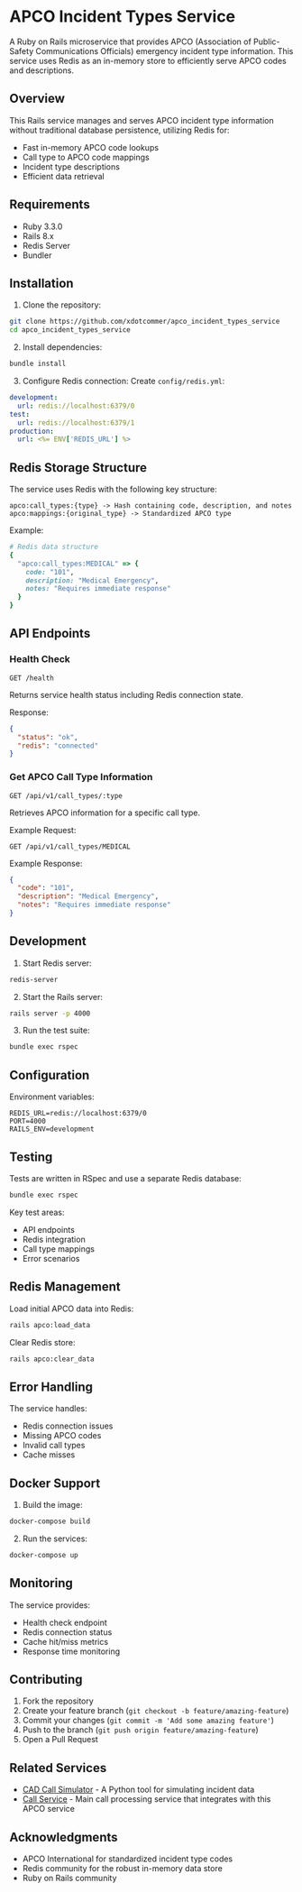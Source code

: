 # APCO Incident Types Service

A Ruby on Rails microservice that provides APCO (Association of Public-Safety Communications Officials) emergency incident type information. This service uses Redis as an in-memory store to efficiently serve APCO codes and descriptions.

## Overview

This Rails service manages and serves APCO incident type information without traditional database persistence, utilizing Redis for:
- Fast in-memory APCO code lookups
- Call type to APCO code mappings
- Incident type descriptions
- Efficient data retrieval

## Requirements

- Ruby 3.3.0
- Rails 8.x
- Redis Server
- Bundler

## Installation

1. Clone the repository:
```bash
git clone https://github.com/xdotcommer/apco_incident_types_service
cd apco_incident_types_service
```

2. Install dependencies:
```bash
bundle install
```

3. Configure Redis connection:
Create `config/redis.yml`:
```yaml
development:
  url: redis://localhost:6379/0
test:
  url: redis://localhost:6379/1
production:
  url: <%= ENV['REDIS_URL'] %>
```

## Redis Storage Structure

The service uses Redis with the following key structure:
```
apco:call_types:{type} -> Hash containing code, description, and notes
apco:mappings:{original_type} -> Standardized APCO type
```

Example:
```ruby
# Redis data structure
{
  "apco:call_types:MEDICAL" => {
    code: "101",
    description: "Medical Emergency",
    notes: "Requires immediate response"
  }
}
```

## API Endpoints

### Health Check
```http
GET /health
```
Returns service health status including Redis connection state.

Response:
```json
{
  "status": "ok",
  "redis": "connected"
}
```

### Get APCO Call Type Information
```http
GET /api/v1/call_types/:type
```

Retrieves APCO information for a specific call type.

Example Request:
```http
GET /api/v1/call_types/MEDICAL
```

Example Response:
```json
{
  "code": "101",
  "description": "Medical Emergency",
  "notes": "Requires immediate response"
}
```

## Development

1. Start Redis server:
```bash
redis-server
```

2. Start the Rails server:
```bash
rails server -p 4000
```

3. Run the test suite:
```bash
bundle exec rspec
```

## Configuration

Environment variables:
```env
REDIS_URL=redis://localhost:6379/0
PORT=4000
RAILS_ENV=development
```

## Testing

Tests are written in RSpec and use a separate Redis database:

```bash
bundle exec rspec
```

Key test areas:
- API endpoints
- Redis integration
- Call type mappings
- Error scenarios

## Redis Management

Load initial APCO data into Redis:
```bash
rails apco:load_data
```

Clear Redis store:
```bash
rails apco:clear_data
```

## Error Handling

The service handles:
- Redis connection issues
- Missing APCO codes
- Invalid call types
- Cache misses

## Docker Support

1. Build the image:
```bash
docker-compose build
```

2. Run the services:
```bash
docker-compose up
```

## Monitoring

The service provides:
- Health check endpoint
- Redis connection status
- Cache hit/miss metrics
- Response time monitoring

## Contributing

1. Fork the repository
2. Create your feature branch (`git checkout -b feature/amazing-feature`)
3. Commit your changes (`git commit -m 'Add some amazing feature'`)
4. Push to the branch (`git push origin feature/amazing-feature`)
5. Open a Pull Request

## Related Services

- [CAD Call Simulator](https://github.com/xdotcommer/cad-call-simulator) - A Python tool for simulating incident data
- [Call Service](https://github.com/xdotcommer/call_service) - Main call processing service that integrates with this APCO service

## Acknowledgments

- APCO International for standardized incident type codes
- Redis community for the robust in-memory data store
- Ruby on Rails community